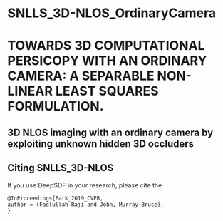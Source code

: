 # SNLLS_3D-NLOS_OrdinaryCamera

# TOWARDS 3D COMPUTATIONAL PERSICOPY WITH AN ORDINARY CAMERA: A SEPARABLE NON-LINEAR LEAST SQUARES FORMULATION.
## 3D NLOS imaging with an ordinary camera by exploiting unknown hidden 3D occluders
## Citing SNLLS_3D-NLOS

If you use DeepSDF in your research, please cite the
```
@InProceedings{Park_2019_CVPR,
author = {Fadlullah Raji and John, Murray-Bruce},
}
```

